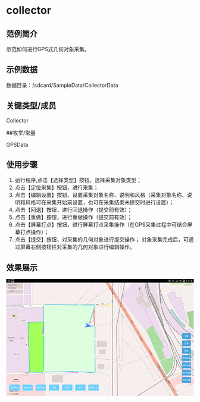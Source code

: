 # collector

## 范例简介

示范如何进行GPS式几何对象采集。

## 示例数据

数据目录：/sdcard/SampleData/CollectorData

## 关键类型/成员

Collector

##枚举/常量

GPSData

## 使用步骤

1. 运行程序,点击【选择类型】按钮，选择采集对象类型；
2. 点击【定位采集】按钮，进行采集；
3. 点击【编辑设置】按钮，设置采集对象名称、说明和风格（采集对象名称、说明和风格可在采集开始前设置，也可在采集结束未提交时进行设置）；
4. 点击【回退】按钮，进行回退操作（提交前有效）；
5. 点击【重做】按钮，进行重做操作（提交前有效）；
6. 点击【屏幕打点】按钮，进行屏幕打点采集操作（在GPS采集过程中可结合屏幕打点操作）；
7. 点击【提交】按钮，对采集的几何对象进行提交操作；
对象采集完成后，可通过屏幕右侧按钮栏对采集的几何对象进行编辑操作。

## 效果展示

![image](Collector.png)
